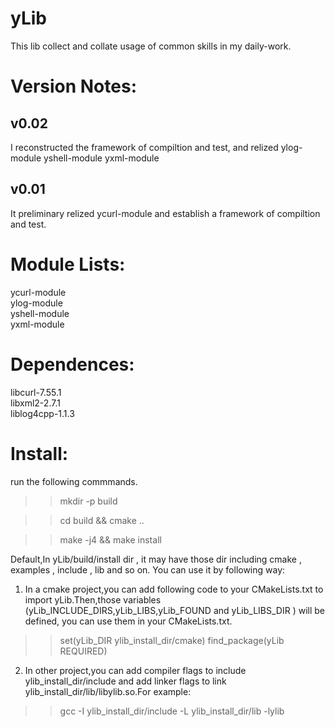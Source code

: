 yLib
==========
This lib collect and collate usage of common skills in my daily-work.



Version Notes:
==========
v0.02
----------
I reconstructed the framework of compiltion and test, and relized ylog-module yshell-module yxml-module  

v0.01
----------
It preliminary relized ycurl-module and establish a framework of compiltion and test.


Module Lists:
==========
ycurl-module<br> 
ylog-module<br> 
yshell-module<br> 
yxml-module<br> 

Dependences:
==========
libcurl-7.55.1<br> 
libxml2-2.7.1<br> 
liblog4cpp-1.1.3<br> 



Install:
==========
run the following commmands.

>>mkdir -p build 

>>cd build && cmake ..

>>make -j4 && make install

Default,In yLib/build/install dir , it may have those dir including cmake , examples , include , lib and so on. You can use it by following way:
1. In a cmake project,you can add following code to your CMakeLists.txt  to import yLib.Then,those variables (yLib_INCLUDE_DIRS,yLib_LIBS,yLib_FOUND and yLib_LIBS_DIR ) will be defined, you can use them in your CMakeLists.txt.
>>set(yLib_DIR ylib_install_dir/cmake)
>>find_package(yLib REQUIRED)

2. In other project,you can add compiler flags to include ylib_install_dir/include and add linker flags to link ylib_install_dir/lib/libylib.so.For example:
>> gcc  -I ylib_install_dir/include -L ylib_install_dir/lib -lylib
